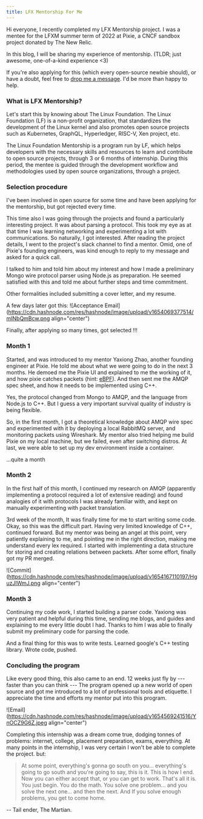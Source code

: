 ```yaml
---
title: LFX Mentorship For Me
---
```


Hi everyone, I recently completed my LFX Mentorship project. I was a mentee for the LFXM summer term of 2022 at Pixie, a CNCF sandbox project donated by The New Relic. 

In this blog, I will be sharing my experience of mentorship. 
(TLDR; just awesome, one-of-a-kind experience <3)

If you're also applying for this (which every open-source newbie should), or have a doubt, feel free to [drop me a message](https://linktr.ee/deprov447). I'd be more than happy to help.

### What is LFX Mentorship?

Let's start this by knowing about The Linux Foundation. The Linux Foundation (LF) is a non-profit organization, that standardizes the development of the Linux kernel and also promotes open source projects such as Kubernetes, GraphQL, Hyperledger, RISC-V, Xen project, etc.

The Linux Foundation Mentorship is a program run by LF, which helps developers with the necessary skills and resources to learn and contribute to open source projects, through 3 or 6 months of internship. During this period, the mentee is guided through the development workflow and methodologies used by open source organizations, through a project.

### Selection procedure

I've been involved in open source for some time and have been applying for the mentorship, but got rejected every time. 

This time also I was going through the projects and found a particularly interesting project. It was about parsing a protocol. This took my eye as at that time I was learning networking and experimenting a lot with communications. So naturally, I got interested. After reading the project details, I went to the project's slack channel to find a mentor. Omid, one of Pixie's founding engineers, was kind enough to reply to my message and asked for a quick call. 

I talked to him and told him about my interest and how I made a preliminary Mongo wire protocol parser using Node.js as preparation. He seemed satisfied with this and told me about further steps and time commitment.

Other formalities included submitting a cover letter, and my resume. 

A few days later got this:
![Acceptance Email](https://cdn.hashnode.com/res/hashnode/image/upload/v1654069377514/mINbQmBcw.png align="center")

Finally, after applying so many times, got selected !!!

### Month 1

Started, and was introduced to my mentor Yaxiong Zhao, another founding engineer at Pixie. He told me about what we were going to do in the next 3 months. He demoed me the Pixie UI and explained to me the working of it, and how pixie catches packets (hint: [eBPF](https://docs.px.dev/about-pixie/pixie-ebpf/#title)). And then sent me the AMQP spec sheet, and how it needs to be implemented using C++. 

Yes, the protocol changed from Mongo to AMQP, and the language from Node.js to C++. But I guess a very important survival quality of industry is being flexible.

So, in the first month, I got a theoretical knowledge about AMQP wire spec and experimented with it by deploying a local RabbitMQ server, and monitoring packets using Wireshark. My mentor also tried helping me build Pixie on my local machine, but we failed, even after switching distros. At last, we were able to set up my dev environment inside a container.

...quite a month

### Month 2

In the first half of this month, I continued my research on AMQP (apparently implementing a protocol required a lot of extensive reading) and found analogies of it with protocols I was already familiar with, and kept on manually experimenting with packet translation.

3rd week of the month, It was finally time for me to start writing some code. Okay, so this was the difficult part. Having very limited knowledge of C++, continued forward. But my mentor was being an angel at this point, very patiently explaining to me, and pointing me in the right direction, making me understand every lex required. I started with implementing a data structure for storing and creating relations between packets. After some effort, finally got my PR merged.


![Commit](https://cdn.hashnode.com/res/hashnode/image/upload/v1654167110197/HguzJlWmJ.png align="center")

### Month 3

Continuing my code work, I started building a parser code. Yaxiong was very patient and helpful during this time, sending me blogs, and guides and explaining to me every little doubt I had. Thanks to him I was able to finally submit my preliminary code for parsing the code. 

And a final thing for this was to write tests. Learned google's C++ testing library. Wrote code, pushed.

### Concluding the program

Like every good thing, this also came to an end. 12 weeks just fly by --- faster than you can think --- The program opened up a new world of open source and got me introduced to a lot of professional tools and etiquette. I appreciate the time and efforts my mentor put into this program.

 
![Email](https://cdn.hashnode.com/res/hashnode/image/upload/v1654569241516/YnOCZ9G6Z.jpeg align="center")

Completing this internship was a dream come true, dodging tonnes of problems: internet, college, placement preparation, exams, everything. At many points in the internship, I was very certain I won't be able to complete the project. but:

> At some point, everything's gonna go south on you... everything's going to go south and you're going to say, this is it. This is how I end. Now you can either accept that, or you can get to work. That's all it is. You just begin. You do the math. You solve one problem... and you solve the next one... and then the next. And If you solve enough problems, you get to come home.

-- Tail ender, The Martian.
